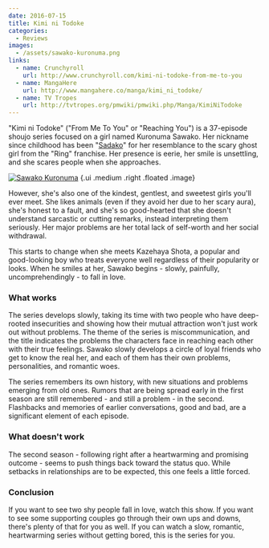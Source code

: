 ```yaml
---
date: 2016-07-15
title: Kimi ni Todoke
categories:
  - Reviews
images:
  - /assets/sawako-kuronuma.png
links:
  - name: Crunchyroll
    url: http://www.crunchyroll.com/kimi-ni-todoke-from-me-to-you
  - name: MangaHere
    url: http://www.mangahere.co/manga/kimi_ni_todoke/
  - name: TV Tropes
    url: http://tvtropes.org/pmwiki/pmwiki.php/Manga/KimiNiTodoke
---
```


"Kimi ni Todoke" ("From Me To You" or "Reaching You") is a 37-episode shoujo
series focused on a girl named Kuronuma Sawako.
Her nickname since childhood has been "[Sadako]" for her resemblance to the
scary ghost girl from the "Ring" franchise.
Her presence is eerie, her smile is unsettling, and she scares people when
she approaches.

<!-- more -->

[![Sawako Kuronuma](/assets/review/sawako-kuronuma.png)](/assets/review/sawako-kuronuma-full.png) {.ui .medium .right .floated .image}

However, she's also one of the kindest, gentlest, and sweetest girls you'll
ever meet. She likes animals (even if they avoid her due to her scary aura),
she's honest to a fault, and she's so good-hearted that she doesn't understand
sarcastic or cutting remarks, instead interpreting them seriously.
Her major problems are her total lack of self-worth and her social withdrawal.

This starts to change when she meets Kazehaya Shota, a popular and
good-looking boy who treats everyone well regardless of their popularity
or looks.
When he smiles at her, Sawako begins - slowly, painfully,
uncomprehendingly - to fall in love.

### What works

The series develops slowly, taking its time with two people who have
deep-rooted insecurities and showing how their mutual attraction won't
just work out without problems.
The theme of the series is miscommunication, and the title indicates
the problems the characters face in reaching each other with their true
feelings.
Sawako slowly develops a circle of loyal friends who get to know the real
her, and each of them has their own problems, personalities, and romantic woes.

The series remembers its own history, with new situations and problems
emerging from old ones.
Rumors that are being spread early in the first season are still
remembered - and still a problem - in the second. Flashbacks and memories
of earlier conversations, good and bad, are a significant element of each
episode.

### What doesn't work

The second season - following right after a heartwarming and promising
outcome - seems to push things back toward the status quo. While setbacks
in relationships are to be expected, this one feels a little forced.

### Conclusion

If you want to see two shy people fall in love, watch this show.
If you want to see some supporting couples go through their own ups and downs,
there's plenty of that for you as well.
If you can watch a slow, romantic, heartwarming series without getting bored,
this is the series for you.

[Sadako]: http://ring.wikia.com/wiki/Sadako_Yamamura
